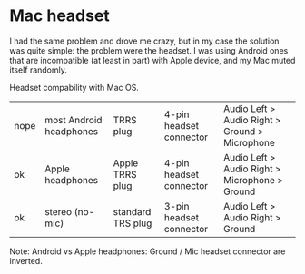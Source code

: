# Mac headset

I had the same problem and drove me crazy, but in my case the solution was quite simple: the problem were the headset. I was using Android ones that are incompatible (at least in part) with Apple device, and my Mac muted itself randomly.

Headset compability with Mac OS.

|      |                         |                   |                         |                                                |
|------|-------------------------|-------------------|-------------------------|------------------------------------------------|
| nope | most Android headphones | TRRS plug         | 4-pin headset connector | Audio Left > Audio Right > Ground > Microphone |
| ok   | Apple headphones        | Apple TRRS plug   | 4-pin headset connector | Audio Left > Audio Right > Microphone > Ground |
| ok   | stereo (no-mic)         | standard TRS plug | 3-pin headset connector | Audio Left > Audio Right > Ground              |

Note: Android vs Apple headphones: Ground / Mic headset connector are inverted.

